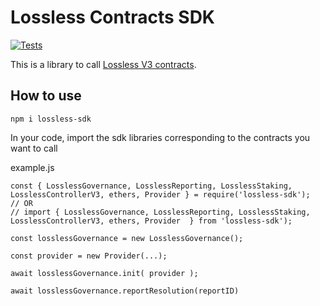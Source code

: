 # Lossless Contracts SDK
[![Tests](https://github.com/littlezigy/lossless-sdk/actions/workflows/tests.yml/badge.svg)](https://github.com/littlezigy/lossless-sdk/actions/workflows/tests.yml)

This is a library to call [Lossless V3 contracts](https://github.com/Lossless-Cash/lossless-v3).


## How to use
```
npm i lossless-sdk
```

In your code, import the sdk libraries corresponding to the contracts you want to call

example.js
```
const { LosslessGovernance, LosslessReporting, LosslessStaking, LosslessControllerV3, ethers, Provider } = require('lossless-sdk');
// OR 
// import { LosslessGovernance, LosslessReporting, LosslessStaking, LosslessControllerV3, ethers, Provider  } from 'lossless-sdk');

const losslessGovernance = new LosslessGovernance();

const provider = new Provider(...);

await losslessGovernance.init( provider );

await losslessGovernance.reportResolution(reportID)
```

